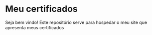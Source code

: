 # Meu certificados

Seja bem vindo! Este repositório serve para hospedar o meu site que apresenta meus certificados